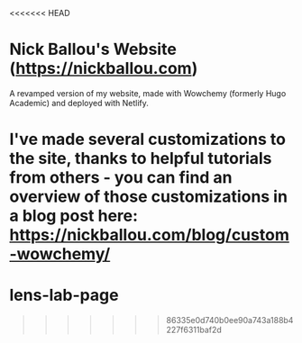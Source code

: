 <<<<<<< HEAD
# Nick Ballou's Website (https://nickballou.com)
A revamped version of my website, made with Wowchemy (formerly Hugo Academic) and deployed with Netlify.

I've made several customizations to the site, thanks to helpful tutorials from others - you can find an overview of those customizations in a blog post here: https://nickballou.com/blog/custom-wowchemy/
=======
# lens-lab-page
>>>>>>> 86335e0d740b0ee90a743a188b4227f6311baf2d
